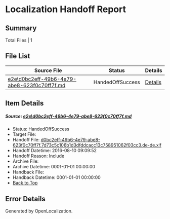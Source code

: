 # <a name='report-top'></a> Localization Handoff Report

## Summary
 Total Files | 1

## File List
 Source File | Status | Details 
 ----------- | ------ | ------- 
 [e2e\d0bc2eff-49b6-4e79-abe8-623f0c70ff7f.md](https://github.com/OpenLocalizationTestOrg/oltest/blob/a89b4a033c5c7a8687d31e35af1dfa2e35ad84c8/e2e/d0bc2eff-49b6-4e79-abe8-623f0c70ff7f.md) | HandedOffSuccess | [Details](#4798d7993e38d8f30023ad95e12aa1528888c4581)

## Item Details
##### <a name='4798d7993e38d8f30023ad95e12aa1528888c4581'></a> Source: [e2e\d0bc2eff-49b6-4e79-abe8-623f0c70ff7f.md](https://github.com/OpenLocalizationTestOrg/oltest/blob/a89b4a033c5c7a8687d31e35af1dfa2e35ad84c8/e2e/d0bc2eff-49b6-4e79-abe8-623f0c70ff7f.md)
* Status: HandedOffSuccess
* Target File: 
* Handoff File: [d0bc2eff-49b6-4e79-abe8-623f0c70ff7f.7d73c5c106b1d3dfddcacc13c758951062f03cc3.de-de.xlf](https://github.com/OpenLocalizationTestOrg/olhandoff-e2e/blob/0638402ece9274eb8dba08cbb62ecb8fa06b31c7/ol-handoff/OpenLocalizationTestOrg/ol-test-dede/ci/ht/d0bc2eff-49b6-4e79-abe8-623f0c70ff7f.7d73c5c106b1d3dfddcacc13c758951062f03cc3.de-de.xlf)
* Handoff Datetime: 2016-08-10 09:09:52
* Handoff Reason: Include
* Archive File: 
* Archive Datetime: 0001-01-01 00:00:00
* Handback File: 
* Handback Datetime: 0001-01-01 00:00:00
* [Back to Top](#report-top)


## Error Details

Generated by OpenLocalization.
